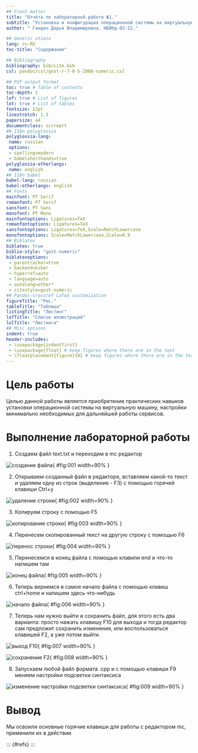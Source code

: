 ```yaml
---
## Front matter
title: "Отчёта по лабораторной работе №1."
subtitle: "Установка и конфигурация операционной системы на виртуальную машину"
author: " Гандич Дарья Владимировна. НБИбд-02-22."

## Generic otions
lang: ru-RU
toc-title: "Содержание"

## Bibliography
bibliography: bib/cite.bib
csl: pandoc/csl/gost-r-7-0-5-2008-numeric.csl

## Pdf output format
toc: true # Table of contents
toc-depth: 2
lof: true # List of figures
lot: true # List of tables
fontsize: 12pt
linestretch: 1.5
papersize: a4
documentclass: scrreprt
## I18n polyglossia
polyglossia-lang:
 name: russian
 options:
 - spelling=modern
 - babelshorthands=true
polyglossia-otherlangs:
 name: english
## I18n babel
babel-lang: russian
babel-otherlangs: english
## Fonts
mainfont: PT Serif
romanfont: PT Serif
sansfont: PT Sans
monofont: PT Mono
mainfontoptions: Ligatures=TeX
romanfontoptions: Ligatures=TeX
sansfontoptions: Ligatures=TeX,Scale=MatchLowercase
monofontoptions: Scale=MatchLowercase,Scale=0.9
## Biblatex
biblatex: true
biblio-style: "gost-numeric"
biblatexoptions:
 - parentracker=true
 - backend=biber
 - hyperref=auto
 - language=auto
 - autolang=other*
 - citestyle=gost-numeric
## Pandoc-crossref LaTeX customization
figureTitle: "Рис."
tableTitle: "Таблица"
listingTitle: "Листинг"
lofTitle: "Список иллюстраций"
lolTitle: "Листинги"
## Misc options
indent: true
header-includes:
 - \usepackage{indentfirst}
 - \usepackage{float} # keep figures where there are in the text
 - \floatplacement{figure}{H} # keep figures where there are in the text
---
```


# Цель работы

Целью данной работы является приобретение практических навыков установки операционной системы на виртуальную машину, настройки минимально необходимых для дальнейшей работы сервисов.

# Выполнение лабораторной работы

1. Создаем файл text.txt и переходим в mc редактор

![создание файла](image/1.png){ #fig:001 width=90% }

2. Открываем созданный файл в редакторе, вставляем какой-то текст и удаляем одну из строк (выделение - F3) с помощью горячей клавиши Ctrl+y

![удаление строки](image/2.png){ #fig:002 width=90% }

3. Копируем строку с помощью F5

![копирование строки](image/3.png){ #fig:003 width=90% }

4. Перенесем скопированный текст на другую строку с помощью F6

![перенос строки](image/4.png){ #fig:004 width=90% }

5. Перенесемся в конец файла с помощью клавили end и что-то напишем там

![конец файла](image/5.png){ #fig:005 width=90% }

6. Теперь вернемся в самое начало файла с помощью клавиш ctrl+home и напишем здесь что-нибудь

![начало файла](image/6.png){ #fig:006 width=90% }

7. Теперь нам нужно выйти и сохранить файл, для этого есть два варианта: просто нажать клавишу F10 для выхода и тогда редактор сам предложит сохранить изменения, или воспользоваться клавишей F2, а уже потом выйти. 

![выход F10](image/7.png){ #fig:007 width=90% }

![сохранение F2](image/8.png){ #fig:008 width=90% }

8. Запускаем любой файл формата .cpp и с помощью клавиши F9 меняем настройки подсветки синтаксиса

![изменение настройки подсветки синтаксиса](image/9.png){ #fig:009 width=90% }

# Вывод
Мы освоили основные горячие клавиши для работы с редактором mc, применили их в действии

::: {#refs}
:::
